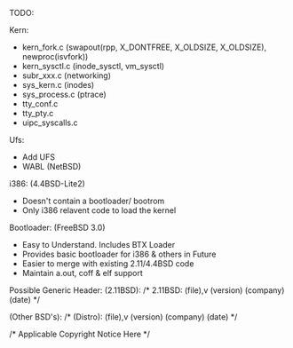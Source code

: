 TODO:

Kern:
- kern_fork.c (swapout(rpp, X_DONTFREE, X_OLDSIZE, X_OLDSIZE), newproc(isvfork))
- kern_sysctl.c (inode_sysctl, vm_sysctl)
- subr_xxx.c (networking)
- sys_kern.c (inodes)
- sys_process.c (ptrace)
- tty_conf.c
- tty_pty.c
- uipc_syscalls.c

Ufs:
- Add UFS
- WABL (NetBSD)

i386: (4.4BSD-Lite2)
- Doesn't contain a bootloader/ bootrom
- Only i386 relavent code to load the kernel 

Bootloader: (FreeBSD 3.0)
- Easy to Understand. Includes BTX Loader
- Provides basic bootloader for i386 & others in Future
- Easier to merge with existing 2.11/4.4BSD code
- Maintain a.out, coff & elf support

Possible Generic Header: 
(2.11BSD):
/* 2.11BSD: (file),v (version) (company) (date) */

(Other BSD's):
/* (Distro): (file),v (version) (company) (date) */

/* Applicable Copyright Notice Here */
